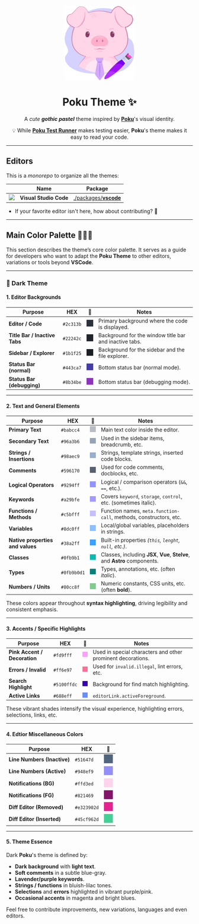 <div align="center">
<img height="200" alt="Poku's Logo" src="https://raw.githubusercontent.com/pokujs/themes/refs/heads/main/packages/vscode/assets/icon.png">

# Poku Theme ✨

A _cute **gothic pastel**_ theme inspired by [**Poku**](https://github.com/wellwelwel/poku)'s visual identity.

💡 While [**Poku Test Runner**](https://github.com/wellwelwel/poku) makes testing easier, **Poku**'s theme makes it easy to read your code.

</div>

---

## Editors

This is a _monorepo_ to organize all the themes:

|                                                                                                                | Name                   | Package                                    |
| -------------------------------------------------------------------------------------------------------------- | ---------------------- | ------------------------------------------ |
| <img src="https://cdn.jsdelivr.net/gh/devicons/devicon@latest/icons/vscode/vscode-original.svg" height="16" /> | **Visual Studio Code** | [./packages/**vscode**](./packages/vscode) |

- If your favorite editor isn't here, how about contributing? 🙌

---

## Main Color Palette 👨🏻‍🎨

This section describes the theme’s core color palette. It serves as a guide for developers who want to adapt the **Poku Theme** to other editors, variations or tools beyond **VSCode**.

---

### 🌌 Dark Theme

#### 1. Editor Backgrounds

| Purpose                       | HEX       | 🎨                                                                                                                     | Notes                                                  |
| ----------------------------- | --------- | ---------------------------------------------------------------------------------------------------------------------- | ------------------------------------------------------ |
| **Editor / Code**             | `#2c313b` | <img src="https://raw.githubusercontent.com/pokujs/themes/refs/heads/main/packages/vscode/assets/colors/2c313b.png" /> | Primary background where the code is displayed.        |
| **Title Bar / Inactive Tabs** | `#22242c` | <img src="https://raw.githubusercontent.com/pokujs/themes/refs/heads/main/packages/vscode/assets/colors/22242c.png" /> | Background for the window title bar and inactive tabs. |
| **Sidebar / Explorer**        | `#1b1f25` | <img src="https://raw.githubusercontent.com/pokujs/themes/refs/heads/main/packages/vscode/assets/colors/1b1f25.png" /> | Background for the sidebar and the file explorer.      |
| **Status Bar (normal)**       | `#443ca7` | <img src="https://raw.githubusercontent.com/pokujs/themes/refs/heads/main/packages/vscode/assets/colors/443ca7.png" /> | Bottom status bar (normal mode).                       |
| **Status Bar (debugging)**    | `#8b34be` | <img src="https://raw.githubusercontent.com/pokujs/themes/refs/heads/main/packages/vscode/assets/colors/8b34be.png" /> | Bottom status bar (debugging mode).                    |

---

#### 2. Text and General Elements

| Purpose                          | HEX         | 🎨                                                                                                                       | Notes                                                                      |
| -------------------------------- | ----------- | ------------------------------------------------------------------------------------------------------------------------ | -------------------------------------------------------------------------- |
| **Primary Text**                 | `#babcc4`   | <img src="https://raw.githubusercontent.com/pokujs/themes/refs/heads/main/packages/vscode/assets/colors/babcc4.png" />   | Main text color inside the editor.                                         |
| **Secondary Text**               | `#96a3b6`   | <img src="https://raw.githubusercontent.com/pokujs/themes/refs/heads/main/packages/vscode/assets/colors/96a3b6.png" />   | Used in the sidebar items, breadcrumb, etc.                                |
| **Strings / Insertions**         | `#98aec9`   | <img src="https://raw.githubusercontent.com/pokujs/themes/refs/heads/main/packages/vscode/assets/colors/98aec9.png" />   | Strings, template strings, inserted code blocks.                           |
| **Comments**                     | `#596170`   | <img src="https://raw.githubusercontent.com/pokujs/themes/refs/heads/main/packages/vscode/assets/colors/596170.png" />   | Used for code comments, docblocks, etc.                                    |
| **Logical Operators**            | `#9294ff`   | <img src="https://raw.githubusercontent.com/pokujs/themes/refs/heads/main/packages/vscode/assets/colors/9294ff.png" />   | Logical / comparison operators (`&&`, `==`, etc.).                         |
| **Keywords**                     | `#a29bfe`   | <img src="https://raw.githubusercontent.com/pokujs/themes/refs/heads/main/packages/vscode/assets/colors/a29bfe.png" />   | Covers `keyword`, `storage`, `control`, etc. (sometimes italic).           |
| **Functions / Methods**          | `#c5bfff`   | <img src="https://raw.githubusercontent.com/pokujs/themes/refs/heads/main/packages/vscode/assets/colors/c5bfff.png" />   | Function names, `meta.function-call`, methods, constructors, etc.          |
| **Variables**                    | `#8dc0ff`   | <img src="https://raw.githubusercontent.com/pokujs/themes/refs/heads/main/packages/vscode/assets/colors/8dc0ff.png" />   | Local/global variables, placeholders in strings.                           |
| **Native properties and values** | `#38a2ff`   | <img src="https://raw.githubusercontent.com/pokujs/themes/refs/heads/main/packages/vscode/assets/colors/38a2ff.png" />   | Built-in properties _(`this`, `lenght`, `null`, etc.)_.                    |
| **Classes**                      | `#0fb9b1`   | <img src="https://raw.githubusercontent.com/pokujs/themes/refs/heads/main/packages/vscode/assets/colors/0fb9b1.png" />   | Classes, including **JSX**, **Vue**, **Stelve**, and **Astro** components. |
| **Types**                        | `#0fb9b0d1` | <img src="https://raw.githubusercontent.com/pokujs/themes/refs/heads/main/packages/vscode/assets/colors/0fb9b0d1.png" /> | Types, annotations, etc. (often _italic_).                                 |
| **Numbers / Units**              | `#80cc8f`   | <img src="https://raw.githubusercontent.com/pokujs/themes/refs/heads/main/packages/vscode/assets/colors/80cc8f.png" />   | Numeric constants, CSS units, etc. (often **bold**).                       |

These colors appear throughout **syntax highlighting**, driving legibility and consistent emphasis.

---

#### 3. Accents / Specific Highlights

| Purpose                      | HEX         | 🎨                                                                                                                       | Notes                                                       |
| ---------------------------- | ----------- | ------------------------------------------------------------------------------------------------------------------------ | ----------------------------------------------------------- |
| **Pink Accent / Decoration** | `#fd9fff`   | <img src="https://raw.githubusercontent.com/pokujs/themes/refs/heads/main/packages/vscode/assets/colors/fd9fff.png" />   | Used in special characters and other prominent decorations. |
| **Errors / Invalid**         | `#ff6e97`   | <img src="https://raw.githubusercontent.com/pokujs/themes/refs/heads/main/packages/vscode/assets/colors/ff6e97.png" />   | Used for `invalid.illegal`, lint errors, etc.               |
| **Search Highlight**         | `#5100ffdc` | <img src="https://raw.githubusercontent.com/pokujs/themes/refs/heads/main/packages/vscode/assets/colors/5100ffdc.png" /> | Background for find match highlighting.                     |
| **Active Links**             | `#688eff`   | <img src="https://raw.githubusercontent.com/pokujs/themes/refs/heads/main/packages/vscode/assets/colors/688eff.png" />   | `editorLink.activeForeground`.                              |

These vibrant shades intensify the visual experience, highlighting errors, selections, links, etc.

---

#### 4. Edtior Miscellaneous Colors

| Purpose                     | HEX         | 🎨                                                                                                                       |
| --------------------------- | ----------- | ------------------------------------------------------------------------------------------------------------------------ |
| **Line Numbers (Inactive)** | `#51647d`   | <img src="https://raw.githubusercontent.com/pokujs/themes/refs/heads/main/packages/vscode/assets/colors/51647d.png" />   |
| **Line Numbers (Active)**   | `#948ef9`   | <img src="https://raw.githubusercontent.com/pokujs/themes/refs/heads/main/packages/vscode/assets/colors/948ef9.png" />   |
| **Notifications (BG)**      | `#ffd3ed`   | <img src="https://raw.githubusercontent.com/pokujs/themes/refs/heads/main/packages/vscode/assets/colors/ffd3ed.png" />   |
| **Notifications (FG)**      | `#821469`   | <img src="https://raw.githubusercontent.com/pokujs/themes/refs/heads/main/packages/vscode/assets/colors/821469.png" />   |
| **Diff Editor (Removed)**   | `#e323902d` | <img src="https://raw.githubusercontent.com/pokujs/themes/refs/heads/main/packages/vscode/assets/colors/e323902d.png" /> |
| **Diff Editor (Inserted)**  | `#45cf962d` | <img src="https://raw.githubusercontent.com/pokujs/themes/refs/heads/main/packages/vscode/assets/colors/45cf962d.png" /> |

---

#### 5. Theme Essence

Dark **Poku**'s theme is defined by:

- **Dark background** with **light text**.
- **Soft comments** in a subtle blue-gray.
- **Lavender/purple keywords**.
- **Strings / functions** in bluish-lilac tones.
- **Selections** and **errors** highlighted in vibrant purple/pink.
- **Occasional accents** in magenta and bright blues.

Feel free to contribute improvements, new variations, languages and even editors.
